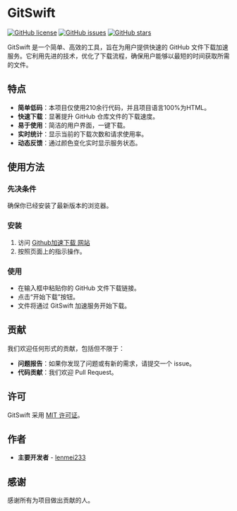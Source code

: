 # GitSwift
[![GitHub license](https://img.shields.io/badge/license-MIT-blue.svg)](https://github.com/3371455651/gitswift/blob/master/LICENSE)
[![GitHub issues](https://img.shields.io/github/issues/yourusername/gitswift.svg)](https://github.com/3371455651/gitswift/issues)
[![GitHub stars](https://img.shields.io/github/stars/yourusername/gitswift.svg)](https://github.com/3371455651/gitswift/stargazers)

GitSwift 是一个简单、高效的工具，旨在为用户提供快速的 GitHub 文件下载加速服务。它利用先进的技术，优化了下载流程，确保用户能够以最短的时间获取所需的文件。

## 特点
- **简单低码**：本项目仅使用210余行代码，并且项目语言100%为HTML。
- **快速下载**：显著提升 GitHub 仓库文件的下载速度。
- **易于使用**：简洁的用户界面，一键下载。
- **实时统计**：显示当前的下载次数和请求使用率。
- **动态反馈**：通过颜色变化实时显示服务状态。

## 使用方法

### 先决条件

确保你已经安装了最新版本的浏览器。

### 安装

1. 访问 [Github加速下载 网站](https://3371455651.github.io/GitSwift/)
2. 按照页面上的指示操作。

### 使用

- 在输入框中粘贴你的 GitHub 文件下载链接。
- 点击“开始下载”按钮。
- 文件将通过 GitSwift 加速服务开始下载。

## 贡献

我们欢迎任何形式的贡献，包括但不限于：
- **问题报告**：如果你发现了问题或有新的需求，请提交一个 issue。
- **代码贡献**：我们欢迎 Pull Request。

## 许可

GitSwift 采用 [MIT 许可证](https://github.com/3371455651/gitswift/blob/master/LICENSE)。

## 作者

- **主要开发者** - [lenmei233](https://github.com/3371455651)

## 感谢

感谢所有为项目做出贡献的人。
